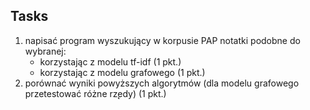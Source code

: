 ## Tasks

1. napisać program wyszukujący w korpusie PAP notatki podobne do wybranej:
    - korzystając z modelu tf-idf (1 pkt.)
    - korzystając z modelu grafowego (1 pkt.)
2. porównać wyniki powyższych algorytmów (dla modelu grafowego przetestować różne rz̨edy) (1 pkt.)